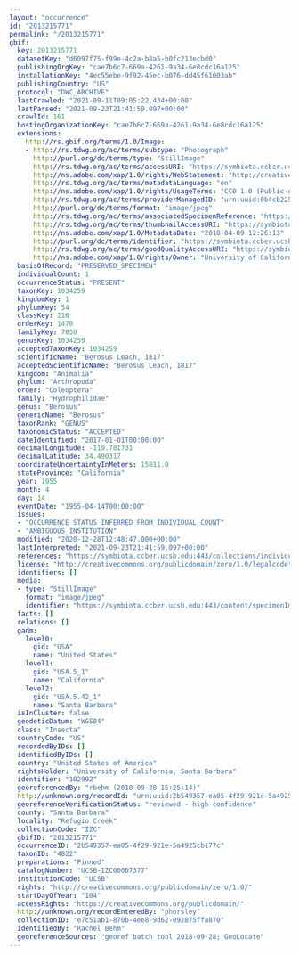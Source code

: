 ```yaml
---
layout: "occurrence"
id: "2013215771"
permalink: "/2013215771"
gbif:
  key: 2013215771
  datasetKey: "d6097f75-f99e-4c2a-b8a5-b0fc213ecbd0"
  publishingOrgKey: "cae7b6c7-669a-4261-9a34-6e8cdc16a125"
  installationKey: "4ec55ebe-9f92-45ec-b076-dd45f61003ab"
  publishingCountry: "US"
  protocol: "DWC_ARCHIVE"
  lastCrawled: "2021-09-11T09:05:22.434+00:00"
  lastParsed: "2021-09-23T21:41:59.097+00:00"
  crawlId: 161
  hostingOrganizationKey: "cae7b6c7-669a-4261-9a34-6e8cdc16a125"
  extensions:
    http://rs.gbif.org/terms/1.0/Image:
    - http://rs.tdwg.org/ac/terms/subtype: "Photograph"
      http://purl.org/dc/terms/type: "StillImage"
      http://rs.tdwg.org/ac/terms/accessURI: "https://symbiota.ccber.ucsb.edu:443/content/specimenImages/UCSB_IZC/UCSB-IZC00007/UCSB-IZC00007377_lg.jpg"
      http://ns.adobe.com/xap/1.0/rights/WebStatement: "http://creativecommons.org/publicdomain/zero/1.0/"
      http://rs.tdwg.org/ac/terms/metadataLanguage: "en"
      http://ns.adobe.com/xap/1.0/rights/UsageTerms: "CC0 1.0 (Public-domain)"
      http://rs.tdwg.org/ac/terms/providerManagedID: "urn:uuid:0b4cb225-0674-4219-a2f5-6f01429d7817"
      http://purl.org/dc/terms/format: "image/jpeg"
      http://rs.tdwg.org/ac/terms/associatedSpecimenReference: "https://symbiota.ccber.ucsb.edu:443/collections/individual/index.php?occid=102992"
      http://rs.tdwg.org/ac/terms/thumbnailAccessURI: "https://symbiota.ccber.ucsb.edu:443/content/specimenImages/UCSB_IZC/UCSB-IZC00007/UCSB-IZC00007377_tn.jpg"
      http://ns.adobe.com/xap/1.0/MetadataDate: "2018-04-09 12:26:13"
      http://purl.org/dc/terms/identifier: "https://symbiota.ccber.ucsb.edu:443/content/specimenImages/UCSB_IZC/UCSB-IZC00007/UCSB-IZC00007377_lg.jpg"
      http://rs.tdwg.org/ac/terms/goodQualityAccessURI: "https://symbiota.ccber.ucsb.edu:443/content/specimenImages/UCSB_IZC/UCSB-IZC00007/UCSB-IZC00007377.jpg"
      http://ns.adobe.com/xap/1.0/rights/Owner: "University of California, Santa Barbara"
  basisOfRecord: "PRESERVED_SPECIMEN"
  individualCount: 1
  occurrenceStatus: "PRESENT"
  taxonKey: 1034259
  kingdomKey: 1
  phylumKey: 54
  classKey: 216
  orderKey: 1470
  familyKey: 7830
  genusKey: 1034259
  acceptedTaxonKey: 1034259
  scientificName: "Berosus Leach, 1817"
  acceptedScientificName: "Berosus Leach, 1817"
  kingdom: "Animalia"
  phylum: "Arthropoda"
  order: "Coleoptera"
  family: "Hydrophilidae"
  genus: "Berosus"
  genericName: "Berosus"
  taxonRank: "GENUS"
  taxonomicStatus: "ACCEPTED"
  dateIdentified: "2017-01-01T00:00:00"
  decimalLongitude: -119.781731
  decimalLatitude: 34.490317
  coordinateUncertaintyInMeters: 15811.0
  stateProvince: "California"
  year: 1955
  month: 4
  day: 14
  eventDate: "1955-04-14T00:00:00"
  issues:
  - "OCCURRENCE_STATUS_INFERRED_FROM_INDIVIDUAL_COUNT"
  - "AMBIGUOUS_INSTITUTION"
  modified: "2020-12-28T12:48:47.000+00:00"
  lastInterpreted: "2021-09-23T21:41:59.097+00:00"
  references: "https://symbiota.ccber.ucsb.edu:443/collections/individual/index.php?occid=102992"
  license: "http://creativecommons.org/publicdomain/zero/1.0/legalcode"
  identifiers: []
  media:
  - type: "StillImage"
    format: "image/jpeg"
    identifier: "https://symbiota.ccber.ucsb.edu:443/content/specimenImages/UCSB_IZC/UCSB-IZC00007/UCSB-IZC00007377_lg.jpg"
  facts: []
  relations: []
  gadm:
    level0:
      gid: "USA"
      name: "United States"
    level1:
      gid: "USA.5_1"
      name: "California"
    level2:
      gid: "USA.5.42_1"
      name: "Santa Barbara"
  isInCluster: false
  geodeticDatum: "WGS84"
  class: "Insecta"
  countryCode: "US"
  recordedByIDs: []
  identifiedByIDs: []
  country: "United States of America"
  rightsHolder: "University of California, Santa Barbara"
  identifier: "102992"
  georeferencedBy: "rbehm (2018-09-28 15:25:14)"
  http://unknown.org/recordId: "urn:uuid:2b549357-ea05-4f29-921e-5a4925cb177c"
  georeferenceVerificationStatus: "reviewed - high confidence"
  county: "Santa Barbara"
  locality: "Refugio Creek"
  collectionCode: "IZC"
  gbifID: "2013215771"
  occurrenceID: "2b549357-ea05-4f29-921e-5a4925cb177c"
  taxonID: "4822"
  preparations: "Pinned"
  catalogNumber: "UCSB-IZC00007377"
  institutionCode: "UCSB"
  rights: "http://creativecommons.org/publicdomain/zero/1.0/"
  startDayOfYear: "104"
  accessRights: "https://creativecommons.org/publicdomain/"
  http://unknown.org/recordEnteredBy: "phorsley"
  collectionID: "e7c51ab1-870b-4ee8-9d62-092875ffa870"
  identifiedBy: "Rachel Behm"
  georeferenceSources: "georef batch tool 2018-09-28; GeoLocate"
---
```

